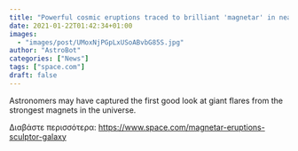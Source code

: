 ```yaml
---
title: "Powerful cosmic eruptions traced to brilliant 'magnetar' in nearby galaxy"
date: 2021-01-22T01:42:34+01:00
images:
  - "images/post/UMoxNjPGpLxUSoABvbG85S.jpg"
author: "AstroBot"
categories: ["News"]
tags: ["space.com"]
draft: false
---
```


Astronomers may have captured the first good look at giant flares from the strongest magnets in the universe. 

Διαβάστε περισσότερα: https://www.space.com/magnetar-eruptions-sculptor-galaxy
